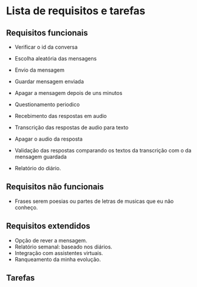 # Lista de requisitos e tarefas

## Requisitos funcionais
- Verificar o id da conversa

- Escolha aleatória das mensagens
- Envio da mensagem
- Guardar mensagem enviada
- Apagar a mensagem depois de uns minutos
- Questionamento periodico

- Recebimento das respostas em audio
- Transcrição das respostas de audio para texto
- Apagar o audio da resposta

- Validação das respostas comparando os textos da transcrição com o da mensagem guardada
- Relatório do diário.

## Requisitos não funcionais
- Frases serem poesias ou partes de letras de musicas que eu não conheço.

## Requisitos extendidos
- Opção de rever a mensagem.
- Relatório semanal: baseado nos diários.
- Integração com assistentes virtuais.
- Ranqueamento da minha evolução.

## Tarefas